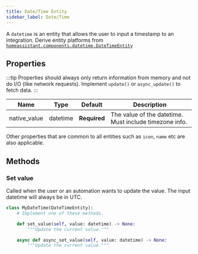 ```yaml
---
title: Date/Time Entity
sidebar_label: Date/Time
---
```


A `datetime` is an entity that allows the user to input a timestamp to an integration. Derive entity platforms from [`homeassistant.components.datetime.DateTimeEntity`](https://github.com/home-assistant/core/blob/dev/homeassistant/components/datetime/__init__.py)

## Properties

:::tip
Properties should always only return information from memory and not do I/O (like network requests). Implement `update()` or `async_update()` to fetch data.
:::

| Name | Type | Default | Description
| ---- | ---- | ------- | -----------
| native_value | datetime | **Required** | The value of the datetime. Must include timezone info.

Other properties that are common to all entities such as `icon`, `name` etc are also applicable.

## Methods

### Set value

Called when the user or an automation wants to update the value. The input datetime will always be in UTC.

```python
class MyDateTime(DateTimeEntity):
    # Implement one of these methods.

    def set_value(self, value: datetime) -> None:
        """Update the current value."""

    async def async_set_value(self, value: datetime) -> None:
        """Update the current value."""

```
